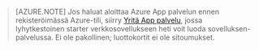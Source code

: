 >[AZURE.NOTE] Jos haluat aloittaa Azure App palvelun ennen rekisteröimässä Azure-tili, siirry [Yritä App palvelu](http://go.microsoft.com/fwlink/?LinkId=523751), jossa lyhytkestoinen starter verkkosovellukseen heti voit luoda sovelluksen-palvelussa. Ei ole pakollinen; luottokortit ei ole sitoumukset.
